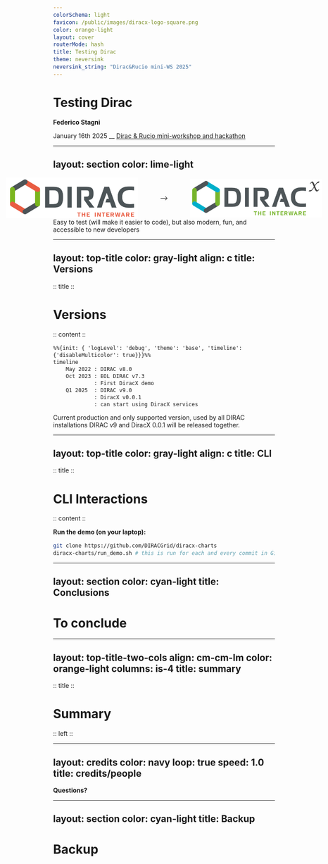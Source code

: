 ```yaml
---
colorSchema: light
favicon: /public/images/diracx-logo-square.png
color: orange-light
layout: cover
routerMode: hash
title: Testing Dirac
theme: neversink 
neversink_string: "Dirac&Rucio mini-WS 2025"
---
```


# Testing Dirac

**Federico Stagni** <Email v="federico.stagni@cern.ch" />

January 16th 2025
__ <a href="https://indico.cern.ch/event/1443765" class="ns-c-iconlink"><mdi-open-in-new />Dirac & Rucio mini-workshop and hackathon</a>  


---
layout: section 
color: lime-light
---

<div style="display: flex; align-items: center; justify-content: center;">
    <img id="DIRAC" src="/public/images/DIRAC-logo-extended.png" alt="DIRAC logo" style="width: 300px;">
    <span style="margin: 0 50px;">--></span>
    <img id="DiracX" src="https://raw.githubusercontent.com/DIRACGrid/management/master/branding/diracx/svg/diracx-logo-full.svg" alt="DiracX" style="width: 300px;">
</div>


<StickyNote color="gray-light" textAlign="center" width="260px" title="Developers and maintainers requirements" v-drag="[350,300,320,100]">
Easy to test (will make it easier to code), but also modern, fun, and accessible to new developers
</StickyNote>

<!-- 
This is not the first time that we rewrite DIRAC, but this time it is more profound, and to enforce this we decided to slightly change the name, adding a "fashionable" X at the end, and using a slightly different color scheme for the logo
-->

---
layout: top-title
color: gray-light
align: c
title: Versions
---

:: title ::

# Versions

:: content ::

```mermaid
%%{init: { 'logLevel': 'debug', 'theme': 'base', 'timeline': {'disableMulticolor': true}}}%%
timeline
    May 2022 : DIRAC v8.0
    Oct 2023 : EOL DIRAC v7.3
             : First DiracX demo
    Q1 2025  : DIRAC v9.0
             : DiracX v0.0.1
             : can start using DiracX services
```

<SpeechBubble position="r" color='cyan' shape="round"  v-drag="[20,211,148,240]">
Current production and only supported version, used by all DIRAC installations
</SpeechBubble>


<SpeechBubble position="l" color='amber' shape="round"  v-drag="[780,265,140,175]">
DIRAC v9 and DiracX 0.0.1 will be released together.
</SpeechBubble>


---
layout: top-title
color: gray-light
align: c
title: CLI
---

:: title ::

# CLI Interactions

:: content ::

**Run the demo (on your laptop):**

```sh
git clone https://github.com/DIRACGrid/diracx-charts
diracx-charts/run_demo.sh # this is run for each and every commit in Github Actions
```

---
layout: section
color: cyan-light
title: Conclusions
---

# To conclude

---
layout: top-title-two-cols
align: cm-cm-lm
color: orange-light
columns: is-4
title: summary
--- 
:: title ::

# Summary

:: left :: 


---
layout: credits
color: navy
loop: true
speed: 1.0
title: credits/people
---

<div class="grid-item col-span-3 text-center mt-180px mb-auto font-size-1.5rem">
    <strong>Questions?</strong>
</div>

---
layout: section
color: cyan-light
title: Backup
---

# Backup
